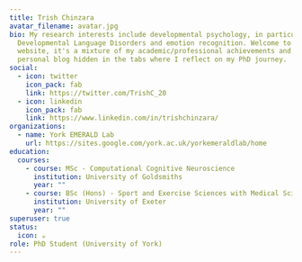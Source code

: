 ```yaml
---
title: Trish Chinzara
avatar_filename: avatar.jpg
bio: My research interests include developmental psychology, in particular
  Developmental Language Disorders and emotion recognition. Welcome to my
  website, it's a mixture of my academic/professional achievements and also a
  personal blog hidden in the tabs where I reflect on my PhD journey.
social:
  - icon: twitter
    icon_pack: fab
    link: https://twitter.com/TrishC_20
  - icon: linkedin
    icon_pack: fab
    link: https://www.linkedin.com/in/trishchinzara/
organizations:
  - name: York EMERALD Lab
    url: https://sites.google.com/york.ac.uk/yorkemeraldlab/home
education:
  courses:
    - course: MSc - Computational Cognitive Neuroscience
      institution: University of Goldsmiths
      year: ""
    - course: BSc (Hons) - Sport and Exercise Sciences with Medical Sciences
      institution: University of Exeter
      year: ""
superuser: true
status:
  icon: ☕️
role: PhD Student (University of York)
---
```

